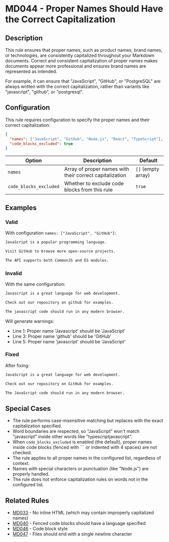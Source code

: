 # MD044 - Proper Names Should Have the Correct Capitalization

## Description

This rule ensures that proper names, such as product names, brand names, or technologies, are consistently capitalized throughout your Markdown documents. Correct and consistent capitalization of proper names makes documents appear more professional and ensures brand names are represented as intended.

For example, it can ensure that "JavaScript", "GitHub", or "PostgreSQL" are always written with the correct capitalization, rather than variants like "javascript", "github", or "postgresql".

## Configuration

This rule requires configuration to specify the proper names and their correct capitalization:

```json
{
  "names": ["JavaScript", "GitHub", "Node.js", "React", "TypeScript"],
  "code_blocks_excluded": true
}
```

| Option | Description | Default |
|--------|-------------|---------|
| `names` | Array of proper names with their correct capitalization | `[]` (empty array) |
| `code_blocks_excluded` | Whether to exclude code blocks from this rule | `true` |

## Examples

### Valid

With configuration `names: ["JavaScript", "GitHub"]`:

```markdown
JavaScript is a popular programming language.

Visit GitHub to browse more open-source projects.

The API supports both CommonJS and ES modules.
```

### Invalid

With the same configuration:

```markdown
Javascript is a great language for web development.

Check out our repository on github for examples.

The javascript code should run in any modern browser.
```

Will generate warnings:
- Line 1: Proper name 'Javascript' should be 'JavaScript'
- Line 3: Proper name 'github' should be 'GitHub'
- Line 5: Proper name 'javascript' should be 'JavaScript'

### Fixed

After fixing:

```markdown
JavaScript is a great language for web development.

Check out our repository on GitHub for examples.

The JavaScript code should run in any modern browser.
```

## Special Cases

- The rule performs case-insensitive matching but replaces with the exact capitalization specified.
- Word boundaries are respected, so "JavaScript" won't match "javascript" inside other words like "typescriptjavascript".
- When `code_blocks_excluded` is enabled (the default), proper names inside code blocks (fenced with ``` or indented with 4 spaces) are not checked.
- The rule applies to all proper names in the configured list, regardless of context.
- Names with special characters or punctuation (like "Node.js") are properly handled.
- The rule does not enforce capitalization rules on words not in the configured list.

## Related Rules

- [MD033](md033.md) - No inline HTML (which may contain improperly capitalized names)
- [MD040](md040.md) - Fenced code blocks should have a language specified
- [MD046](md046.md) - Code block style
- [MD047](md047.md) - Files should end with a single newline character 
